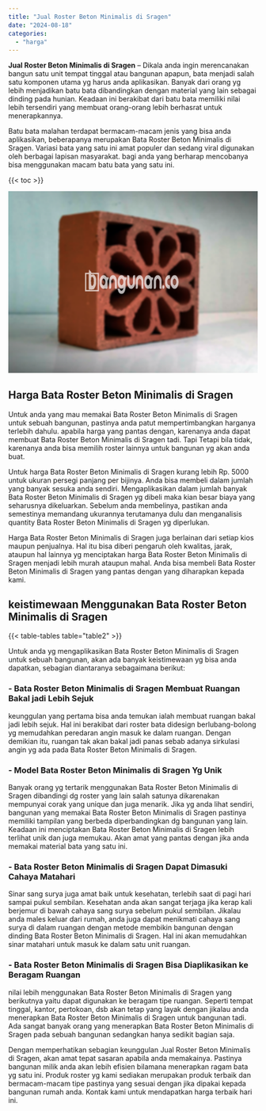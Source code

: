 ```yaml
---
title: "Jual Roster Beton Minimalis di Sragen"
date: "2024-08-18"
categories: 
  - "harga"
---
```


**Jual Roster Beton Minimalis di Sragen** – Dikala anda ingin merencanakan bangun satu unit tempat tinggal atau bangunan apapun, bata menjadi salah satu komponen utama yg harus anda aplikasikan. Banyak dari orang yg lebih menjadikan batu bata dibandingkan dengan material yang lain sebagai dinding pada hunian. Keadaan ini berakibat dari batu bata memiliki nilai lebih tersendiri yang membuat orang-orang lebih berhasrat untuk menerapkannya.

Batu bata malahan terdapat bermacam-macam jenis yang bisa anda aplikasikan, beberapanya merupakan Bata Roster Beton Minimalis di Sragen. Variasi bata yang satu ini amat populer dan sedang viral digunakan oleh berbagai lapisan masyarakat. bagi anda yang berharap mencobanya bisa menggunakan macam batu bata yang satu ini.

{{< toc >}}

![Jual Roster Beton Minimalis di Sragen](/images/bata-roster-minimalis-27.png)

## Harga Bata Roster Beton Minimalis di Sragen

Untuk anda yang mau memakai Bata Roster Beton Minimalis di Sragen untuk sebuah bangunan, pastinya anda patut mempertimbangkan harganya terlebih dahulu. apabila harga yang pantas dengan, karenanya anda dapat membuat Bata Roster Beton Minimalis di Sragen tadi. Tapi Tetapi bila tidak, karenanya anda bisa memilih roster lainnya untuk bangunan yg akan anda buat.

Untuk harga Bata Roster Beton Minimalis di Sragen kurang lebih Rp. 5000 untuk ukuran persegi panjang per bijinya. Anda bisa membeli dalam jumlah yang banyak sesuka anda sendiri. Mengaplikasikan dalam jumlah banyak Bata Roster Beton Minimalis di Sragen yg dibeli maka kian besar biaya yang seharusnya dikeluarkan. Sebelum anda membelinya, pastikan anda semestinya memandang ukurannya terutamanya dulu dan menganalisis quantity Bata Roster Beton Minimalis di Sragen yg diperlukan.

Harga Bata Roster Beton Minimalis di Sragen juga berlainan dari setiap kios maupun penjualnya. Hal itu bisa diberi pengaruh oleh kwalitas, jarak, ataupun hal lainnya yg menciptakan harga Bata Roster Beton Minimalis di Sragen menjadi lebih murah ataupun mahal. Anda bisa membeli Bata Roster Beton Minimalis di Sragen yang pantas dengan yang diharapkan kepada kami.

## keistimewaan Menggunakan Bata Roster Beton Minimalis di Sragen

{{< table-tables table="table2" >}}

Untuk anda yg mengaplikasikan Bata Roster Beton Minimalis di Sragen untuk sebuah bangunan, akan ada banyak keistimewaan yg bisa anda dapatkan, sebagian diantaranya sebagaimana berikut:

### \- Bata Roster Beton Minimalis di Sragen Membuat Ruangan Bakal jadi Lebih Sejuk

keunggulan yang pertama bisa anda temukan ialah membuat ruangan bakal jadi lebih sejuk. Hal ini berakibat dari roster bata didesign berlubang-bolong yg memudahkan peredaran angin masuk ke dalam ruangan. Dengan demikian itu, ruangan tak akan bakal jadi panas sebab adanya sirkulasi angin yg ada pada Bata Roster Beton Minimalis di Sragen.

### \- Model Bata Roster Beton Minimalis di Sragen Yg Unik

Banyak orang yg tertarik menggunakan Bata Roster Beton Minimalis di Sragen dibandingi dg roster yang lain salah satunya dikarenakan mempunyai corak yang unique dan juga menarik. Jika yg anda lihat sendiri, bangunan yang memakai Bata Roster Beton Minimalis di Sragen pastinya memiliki tampilan yang berbeda diperbandingkan dg bangunan yang lain. Keadaan ini menciptakan Bata Roster Beton Minimalis di Sragen lebih terlihat unik dan juga memukau. Akan amat yang pantas dengan jika anda memakai material bata yang satu ini.

### \- Bata Roster Beton Minimalis di Sragen Dapat Dimasuki Cahaya Matahari

Sinar sang surya juga amat baik untuk kesehatan, terlebih saat di pagi hari sampai pukul sembilan. Kesehatan anda akan sangat terjaga jika kerap kali berjemur di bawah cahaya sang surya sebelum pukul sembilan. Jikalau anda males keluar dari rumah, anda juga dapat menikmati cahaya sang surya di dalam ruangan dengan metode membikin bangunan dengan dinding Bata Roster Beton Minimalis di Sragen. Hal ini akan memudahkan sinar matahari untuk masuk ke dalam satu unit ruangan.

### \- Bata Roster Beton Minimalis di Sragen Bisa Diaplikasikan ke Beragam Ruangan

nilai lebih menggunakan Bata Roster Beton Minimalis di Sragen yang berikutnya yaitu dapat digunakan ke beragam tipe ruangan. Seperti tempat tinggal, kantor, pertokoan, dsb akan tetap yang layak dengan jikalau anda menerapkan Bata Roster Beton Minimalis di Sragen untuk bangunan tadi. Ada sangat banyak orang yang menerapkan Bata Roster Beton Minimalis di Sragen pada sebuah bangunan sedangkan hanya sedikit bagian saja.

Dengan memperhatikan sebagian keunggulan Jual Roster Beton Minimalis di Sragen, akan amat tepat sasaran apabila anda memakainya. Pastinya bangunan milik anda akan lebih efisien bilamana menerapkan ragam bata yg satu ini. Produk roster yg kami sediakan merupakan produk terbaik dan bermacam-macam tipe pastinya yang sesuai dengan jika dipakai kepada bangunan rumah anda. Kontak kami untuk mendapatkan harga terbaik hari ini.
